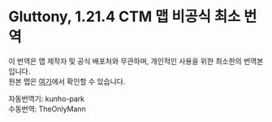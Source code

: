 # Gluttony, 1.21.4 CTM 맵 비공식 최소 번역

이 번역은 맵 제작자 및 공식 배포처와 무관하며, 개인적인 사용을 위한 최소한의 번역본입니다.  
원본 맵은 [여기](https://ctmrepository.com/index.php?action=viewMap&id=663)에서 확인할 수 있습니다.

자동번역기: kunho-park  
수동번역: TheOnlyMann

